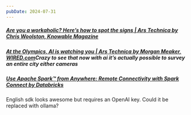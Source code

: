 ```yaml
---
pubDate: 2024-07-31
---
```


##### [Are you a workaholic? Here’s how to spot the signs | Ars Technica by Chris Woolston, Knowable Magazine](https://arstechnica.com/science/2024/07/are-you-a-workaholic-heres-how-to-spot-the-signs/)

##### [At the Olympics, AI is watching you | Ars Technica by Morgan Meaker, WIRED.com](https://arstechnica.com/ai/2024/07/at-the-olympics-ai-is-watching-you/)Crazy to see that now with ai it’s actually possible to survey an entire city either cameras

##### [Use Apache Spark™ from Anywhere: Remote Connectivity with Spark Connect by Databricks](https://www.youtube.com/watch?v=IbxmZwnzLT0)

English sdk looks awesome but requires an OpenAI key. Could it be replaced with ollama?
